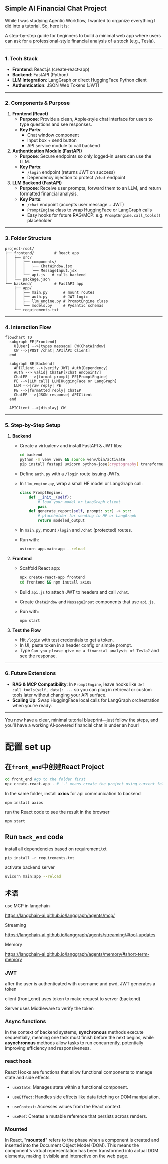 ## Simple AI Financial Chat Project

While I was studying Agentic Workflow, I wanted to organize everything I did into a tutorial. So, here it is:

A step-by-step guide for beginners to build a minimal web app where users can ask for a professional-style financial analysis of a stock (e.g., Tesla).

------

### 1. Tech Stack

- **Frontend**: React.js (create‑react‑app)
- **Backend**: FastAPI (Python)
- **LLM Integration**: LangGraph or direct HuggingFace Python client
- **Authentication**: JSON Web Tokens (JWT)

------

### 2. Components & Purpose

1. **Frontend (React)**
   - **Purpose**: Provide a clean, Apple‑style chat interface for users to type questions and see responses.
   - **Key Parts**:
     - Chat window component
     - Input box + send button
     - API service module to call backend
2. **Authentication Module (FastAPI)**
   - **Purpose**: Secure endpoints so only logged‑in users can use the LLM.
   - **Key Parts**:
     - `/login` endpoint (returns JWT on success)
     - Dependency injection to protect `/chat` endpoint
3. **LLM Backend (FastAPI)**
   - **Purpose**: Receive user prompts, forward them to an LLM, and return formatted financial analysis.
   - **Key Parts**:
     - `/chat` endpoint (accepts user message + JWT)
     - `PromptEngine` class to wrap HuggingFace or LangGraph calls
     - Easy hooks for future RAG/MCP: e.g. `PromptEngine.call_tools()` placeholder

------

### 3. Folder Structure

```
project-root/
├── frontend/         # React app
│   ├── src/
│   │   ├── components/
│   │   │   ├── ChatWindow.jsx
│   │   │   └── MessageInput.jsx
│   │   └── api.js   # calls backend
│   └── package.json
└── backend/          # FastAPI app
    ├── app/
    │   ├── main.py       # mount routes
    │   ├── auth.py       # JWT logic
    │   ├── llm_engine.py # PromptEngine class
    │   └── models.py     # Pydantic schemas
    └── requirements.txt
```

------

### 4. Interaction Flow

```mermaid
flowchart TD
  subgraph FE[Frontend]
    U[User] -->|types message| CW(ChatWindow)
    CW -->|POST /chat| API[API Client]
  end

  subgraph BE[Backend]
    APIClient -->|verify JWT| Auth(Dependency)
    Auth -->|valid| ChatEP[/chat endpoint/]
    ChatEP -->|format prompt| PE[PromptEngine]
    PE -->|LLM call| LLM[HuggingFace or LangGraph]
    LLM -->|raw reply| PE
    PE -->|formatted reply| ChatEP
    ChatEP -->|JSON response| APIClient
  end

  APIClient -->|display| CW
```

------

### 5. Step‑by‑Step Setup

1. **Backend**

   - Create a virtualenv and install FastAPI & JWT libs:

     ```bash
     cd backend
     python -m venv venv && source venv/bin/activate
     pip install fastapi uvicorn python‑jose[cryptography] transformers
     ```

   - Define `auth.py` with a `/login` route issuing JWTs.

   - In `llm_engine.py`, wrap a small HF model or LangGraph call:

     ```python
     class PromptEngine:
         def __init__(self):
             # load your model or LangGraph client
             pass
         def generate_report(self, prompt: str) -> str:
             # placeholder for sending to HF or LangGraph
             return modeled_output
     ```

   - In `main.py`, mount `/login` and `/chat` (protected) routes.

   - Run with:

     ```bash
     uvicorn app.main:app --reload
     ```

2. **Frontend**

   - Scaffold React app:

     ```bash
     npx create-react-app frontend
     cd frontend && npm install axios
     ```

   - Build `api.js` to attach JWT to headers and call `/chat`.

   - Create `ChatWindow` and `MessageInput` components that use `api.js`.

   - Run with:

     ```bash
     npm start
     ```

3. **Test the Flow**

   - Hit `/login` with test credentials to get a token.
   - In UI, paste token in a header config or simple prompt.
   - Type `Can you please give me a financial analysis of Tesla?` and see the response.

------

### 6. Future Extensions

- **RAG & MCP Compatibility**: In `PromptEngine`, leave hooks like `def call_tools(self, data): ...` so you can plug in retrieval or custom tools later without changing your API surface.
- **Scaling Up**: Swap HuggingFace local calls for LangGraph orchestration when you’re ready.

------

You now have a clear, minimal tutorial blueprint—just follow the steps, and you’ll have a working AI‑powered financial chat in under an hour!





# 配置 set up

## 在`front_end`中创建React Project



```bash
cd front_end #go to the folder first
npx create-react-app . # '.' means create the project using current folder and use its name 'front_end'
```



In the same folder, install **axios** for api communication to backend

```bash
npm install axios
```



run the React code to see the result in the browser

```bash
npm start
```



## Run `back_end` code

install all dependencies based on requirement.txt

````
pip install -r requirements.txt
````



activate backend server

```bash
uvicorn main:app --reload
```







## 术语

use MCP in langchain

https://langchain-ai.github.io/langgraph/agents/mcp/

Streaming

https://langchain-ai.github.io/langgraph/agents/streaming/#tool-updates

Memory

https://langchain-ai.github.io/langgraph/agents/memory/#short-term-memory



### JWT

after the user is authenticated with username and pwd, JWT generates a token

client (front_end) uses token to make request to server (backend)

Server uses Middleware to verify the token



### Async functions

In the context of backend systems, **synchronous** methods execute sequentially, meaning one task must finish before the next begins, while **asynchronous** methods allow tasks to run concurrently, potentially improving efficiency and responsiveness. 



### react hook

React Hooks are functions that allow functional components to manage state and side effects. 

- `useState`: Manages state within a functional component.

- `useEffect`: Handles side effects like data fetching or DOM manipulation.

- `useContext`: Accesses values from the React context.

- `useRef`: Creates a mutable reference that persists across renders.

  

### Mounted

In React, "**mounted**" refers to the phase when a component is created and inserted into the Document Object Model (DOM). This means the component's virtual representation has been transformed into actual DOM elements, making it visible and interactive on the web page.